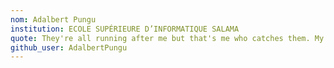 ```yaml
---
nom: Adalbert Pungu
institution: ECOLE SUPÉRIEURE D’INFORMATIQUE SALAMA
quote: They're all running after me but that's me who catches them. My past is the present for them.
github_user: AdalbertPungu
---
```


